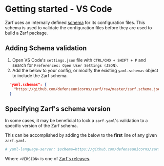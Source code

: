 # Getting started - VS Code

Zarf uses an internally defined [schema](https://github.com/defenseunicorns/zarf/blob/master/zarf.schema.json) for its configuration files. This schema is used to validate the configuration files before they are used to build a Zarf package.

## Adding Schema validation

1. Open VS Code's `settings.json` file with `CTRL/CMD + SHIFT + P` and search for `Preferences: Open User Settings (JSON)`.
2. Add the below to your config, or modify the existing `yaml.schemas` object to include the Zarf schema.

```json
  "yaml.schemas": {
    "https://github.com/defenseunicorns/zarf/raw/master/zarf.schema.json": "zarf.yaml"
  }
```

## Specifying Zarf's schema version

In some cases, it may be beneficial to lock a `zarf.yaml`'s validation to a specific version of the Zarf schema.

This can be accomplished by adding the below to the **first** line of any given `zarf.yaml`.

```yaml
# yaml-language-server: $schema=https://github.com/defenseunicorns/zarf/raw/<VERSION>/zarf.schema.json
```

Where `<VERSION>` is one of [Zarf's releases](https://github.com/defenseunicorns/zarf/releases).
